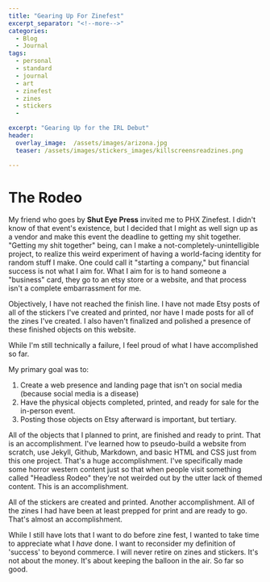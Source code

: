 ```yaml
---
title: "Gearing Up For Zinefest"
excerpt_separator: "<!--more-->"
categories:
  - Blog
  - Journal
tags:
  - personal
  - standard
  - journal
  - art
  - zinefest
  - zines
  - stickers
  - 

excerpt: "Gearing Up for the IRL Debut"
header:
  overlay_image:  /assets/images/arizona.jpg
  teaser: /assets/images/stickers_images/killscreensreadzines.png

---
```


# The Rodeo

My friend who goes by **Shut Eye Press** invited me to PHX Zinefest. I didn't know of that event's existence, but I decided that I might as well sign up as a vendor and make this event the deadline to getting my shit together. "Getting my shit together" being, can I make a not-completely-unintelligible project, to realize this weird experiment of having a world-facing identity for random stuff I make. One could call it "starting a company," but financial success is not what I aim for. What I aim for is to hand someone a "business" card, they go to an etsy store or a website, and that process isn't a complete embarrassment for me.

Objectively, I have not reached the finish line. I have not made Etsy posts of all of the stickers I've created and printed, nor have I made posts for all of the zines I've created. I also haven't finalized and polished a presence of these finished objects on this website.
<!--more-->  
While I'm still technically a failure, I feel proud of what I have accomplished so far. 

My primary goal was to:

1. Create a web presence and landing page that isn't on social media (because social media is a disease)
2. Have the physical objects completed, printed, and ready for sale for the in-person event. 
3. Posting those objects on Etsy afterward is important, but tertiary. 

All of the objects that I planned to print, are finished and ready to print. That is an accomplishment. 
I've learned how to pseudo-build a website from scratch, use Jekyll, Github, Markdown, and basic HTML and CSS just from this one project. That's a huge accomplishment. I've specifically made some horror western content just so that when people visit something called "Headless Rodeo" they're not weirded out by the utter lack of themed content.  This is an accomplishment.

All of the stickers are created and printed. Another accomplishment. All of the zines I had have been at least prepped for print and are ready to go. That's almost an accomplishment.

While I still have lots that I want to do before zine fest, I wanted to take time to appreciate what I *have* done. I want to reconsider my definition of 'success' to beyond commerce. I will never retire on zines and stickers. It's not about the money. It's about keeping the balloon in the air. So far so good. 

